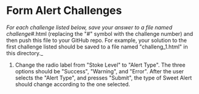 # Form Alert Challenges

_For each challenge listed below, save your answer to a file named challenge_#.html (replacing the
"#" symbol with the challenge number) and then push this file to your GitHub repo. For example, your
solution to the first challenge listed should be saved to a file named "challeng_1.html" in this
directory._

1. Change the radio label from "Stoke Level" to "Alert Type". The three options should be "Success",
"Warning", and "Error". After the user selects the "Alert Type", and presses "Submit", the type of
Sweet Alert should change according to the one selected.
